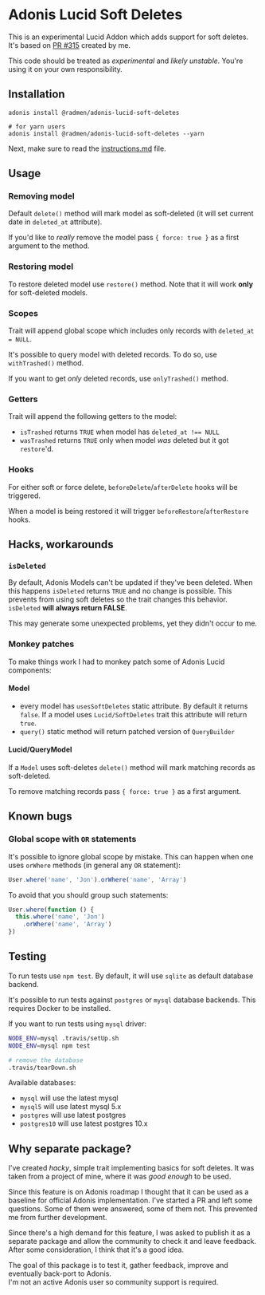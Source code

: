 # Adonis Lucid Soft Deletes

This is an experimental Lucid Addon which adds support for soft deletes. It's based on [PR #315](https://github.com/adonisjs/adonis-lucid/pull/315) created by me.

This code should be treated as *experimental* and *likely unstable*. You're using it on your own responsibility.

## Installation

```
adonis install @radmen/adonis-lucid-soft-deletes

# for yarn users
adonis install @radmen/adonis-lucid-soft-deletes --yarn
```

Next, make sure to read the [instructions.md](https://github.com/radmen/adonis-lucid-soft-deletes/blob/master/instructions.md) file.

## Usage

### Removing model

Default `delete()` method will mark model as soft-deleted (it will set current date in `deleted_at` attribute).

If you'd like to _really_ remove the model pass `{ force: true }` as a first argument to the method.

### Restoring model

To restore deleted model use `restore()` method. Note that it will work **only** for soft-deleted models.

### Scopes

Trait will append global scope which includes only records with `deleted_at = NULL`.

It's possible to query model with deleted records. To do so, use `withTrashed()` method.

If you want to get _only_ deleted records, use `onlyTrashed()` method.

### Getters

Trait will append the following getters to the model:

* `isTrashed` returns `TRUE` when model has `deleted_at !== NULL`
* `wasTrashed` returns `TRUE` only when model _was_ deleted but it got `restore`'d.

### Hooks

For either soft or force delete, `beforeDelete`/`afterDelete` hooks will be triggered.

When a model is being restored it will trigger `beforeRestore`/`afterRestore` hooks.

## Hacks, workarounds

### `isDeleted`

By default, Adonis Models can't be updated if they've been deleted. When this happens `isDeleted` returns `TRUE` and no change is possible. This prevents from using soft deletes so the trait changes this behavior. `isDeleted` **will always return FALSE**. 

This may generate some unexpected problems, yet they didn't occur to me.

### Monkey patches

To make things work I had to monkey patch some of Adonis Lucid components:

#### Model

* every model has `usesSoftDeletes` static attribute. By default it returns `false`. If a model uses `Lucid/SoftDeletes` trait this attribute will return `true`.
* `query()` static method will return patched version of `QueryBuilder`

#### Lucid/QueryModel

If a `Model` uses soft-deletes `delete()` method will mark matching records as soft-deleted.

To remove matching records pass `{ force: true }` as a first argument.

## Known bugs

### Global scope with `OR` statements

It's possible to ignore global scope by mistake. This can happen when one uses `orWhere` methods (in general any `OR` statement):

```js
User.where('name', 'Jon').orWhere('name', 'Array')
```

To avoid that you should group such statements:

```js
User.where(function () {
  this.where('name', 'Jon')
    .orWhere('name', 'Array')
})
```

## Testing

To run tests use `npm test`. By default, it will use `sqlite` as default database backend.

It's possible to run tests against `postgres` or `mysql` database backends. This requires Docker to be installed.

If you want to run tests using `mysql` driver:

```bash
NODE_ENV=mysql .travis/setUp.sh
NODE_ENV=mysql npm test

# remove the database
.travis/tearDown.sh
```

Available databases:

* `mysql` will use the latest mysql
* `mysql5` will use latest mysql 5.x
* `postgres` will use latest postgres
* `postgres10` will use latest postgres 10.x 

## Why separate package?

I've created _hacky_, simple trait implementing basics for soft deletes. It was taken from a project of mine, where it was _good enough_ to be used.

Since this feature is on Adonis roadmap I thought that it can be used as a baseline for official Adonis implementation. I've started a PR and left some questions.
Some of them were answered, some of them not. This prevented me from further development.

Since there's a high demand for this feature, I was asked to publish it as a separate package and allow the community to check it and leave feedback.  
After some consideration, I think that it's a good idea.

The goal of this package is to test it, gather feedback, improve and eventually back-port to Adonis.  
I'm not an active Adonis user so community support is required.
